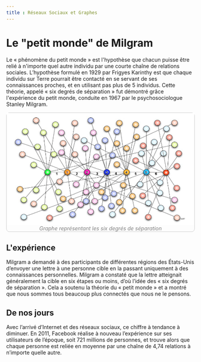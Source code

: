 ```yaml
---
title : Réseaux Sociaux et Graphes
---
```



<link rel="stylesheet" href="../assets/style.css" />

# Le "petit monde" de Milgram

Le « phénomène du petit monde » est l'hypothèse que chacun puisse être relié à n'importe quel autre individu par une courte chaîne de relations sociales. L’hypothèse formulé en 1929 par Frigyes Karinthy est que chaque individu sur Terre pourrait être contacté en se servant de ses connaissances proches, et en utilisant pas plus de 5 individus. Cette théorie, appelé « six degrés de séparation » fut démontré grâce l'expérience du petit monde, conduite en 1967 par le psychosociologue Stanley Milgram. 


<div style="display: flex; flex-direction:column;  border: 1px solid #ccc; text-align: center; border-radius: 8px;">
  <img src="../../images/pitimondedemilgram.png" alt="Python" width="1000" />
  <span style="font-style: italic; color: gray; text-align: center;">Graphe représentant les six degrés de séparation</span>
</div>

## L'expérience

Milgram a demandé à des participants de différentes régions des États-Unis d’envoyer une lettre à une
personne cible en la passant uniquement à des connaissances personnelles. Milgram a constaté que la
lettre atteignait généralement la cible en six étapes ou moins, d’où l’idée des « six degrés de
séparation ». Cela a soutenu la théorie du « petit monde » et a montré que nous sommes tous beaucoup
plus connectés que nous ne le pensons. 

## De nos jours 

Avec l’arrivé d’Internet et des réseaux sociaux, ce chiffre à tendance à diminuer. En 2011, Facebook
réalise à nouveau l’expérience sur ses utilisateurs de l’époque, soit 721 millions de personnes, et trouve
alors que chaque personne est reliée en moyenne par une chaîne de 4,74 relations à n’importe quelle
autre.